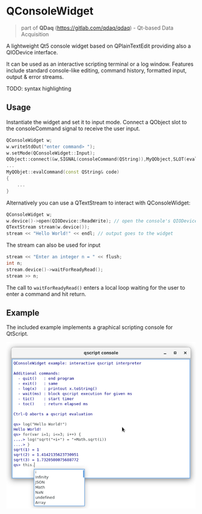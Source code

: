 # QConsoleWidget

> part of **QDaq** (https://gitlab.com/qdaq/qdaq) - Qt-based Data Acquisition

A lightweight Qt5 console widget based on QPlainTextEdit providing 
also a QIODevice interface.

It can be used as an interactive scripting terminal or a log window.
Features include standard console-like editing, command history, 
formatted input, output & error streams.

TODO: syntax highlighting

## Usage

Instantiate the widget and set it to input mode. Connect a QObject slot
to the consoleCommand signal to receive the user input.

```c++
QConsoleWidget w;
w.writeStdOut("enter command> ");
w.setMode(QConsoleWidget::Input);
QObject::connect(&w,SIGNAL(consoleCommand(QString)),MyQObject,SLOT(evalCommand(QString)))
...
MyQObjet::evalCommand(const QString& code)
{
    ...
}
```

Alternatively you can use a QTextStream to interact with QConsoleWidget:

```c++
QConsoleWidget w;
w.device()->open(QIODevice::ReadWrite); // open the console's QIODevice
QTextStream stream(w.device());
stream << "Hello World!" << endl; // output goes to the widget
```

The stream can also be used for input

```c++
stream << "Enter an integer n = " << flush;
int n;
stream.device()->waitForReadyRead();
stream >> n;
```
The call to ```waitForReadyRead()``` enters a local loop waiting for
the user to enter a command and hit return. 

## Example

The included example implements a graphical scripting console for QtScript.

![QConsoleWidget example](qconsolewidget_example.png)

